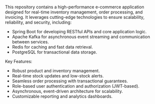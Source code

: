 This repository contains a high-performance e-commerce application designed for real-time inventory management, order processing, and invoicing. It leverages cutting-edge technologies to ensure scalability, reliability, and security, including:

- Spring Boot for developing RESTful APIs and core application logic.
- Apache Kafka for asynchronous event streaming and communication between services.
- Redis for caching and fast data retrieval.
- PostgreSQL for transactional data storage.

Key Features:

- Robust product and inventory management.
- Real-time stock updates and low-stock alerts.
- Seamless order processing with transactional guarantees.
- Role-based user authentication and authorization (JWT-based).
- Asynchronous, event-driven architecture for scalability.
- Customizable reporting and analytics dashboards.
